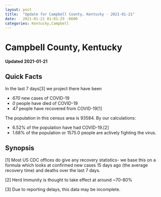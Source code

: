 ```yaml
---
layout: post
title:  "Update for Campbell County, Kentucky - 2021-01-21"
date:   2021-01-21 01:01:29 -0600
categories: Kentucky,Campbell
---
```


# Campbell County, Kentucky
#### Updated 2021-01-21

## Quick Facts

In the last 7 days[3] we project there have been
- *670* new cases of COVID-19
- *0* people have died of COVID-19
- *47* people have recovered from COVID-19[1]

The population in this census area is 93584. By our calculations:
- 6.52% of the population have had COVID-19.[2]
- 1.68% of the population or 1575.0 people are actively fighting the virus.

## Synopsis




[1] Most US CDC offices do give any recovery statistics- we base this on a formula which looks at confirmed new cases
15 days ago (the average recovery time) and deaths over the last 7 days.

[2] Herd Immunity is thought to take effect at around ~70-80%

[3] Due to reporting delays, this data may be incomplete.
 
    